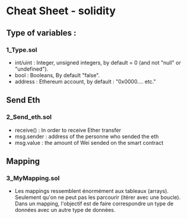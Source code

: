 # Cheat Sheet - solidity 
## Type of variables :
### 1_Type.sol
- int/uint : Integer, unsigned integers, by default = 0 (and not "null" or "undefined").
- bool : Booleans, By default "false".
- address : Ethereum account, by default : "0x0000.... etc."
## Send Eth
### 2_Send_eth.sol
- receive() : In order to receive Ether transfer
- msg.sender : address of the personne who sended the eth
- msg.value : the amount of Wei sended on the smart contract

## Mapping 
### 3_MyMapping.sol
- Les mappings ressemblent énormément aux tableaux (arrays). Seulement qu'on ne peut pas les parcourir (itérer avec une boucle). Dans un mapping, l'objectif est de faire correspondre un type de données avec un autre type de données.
